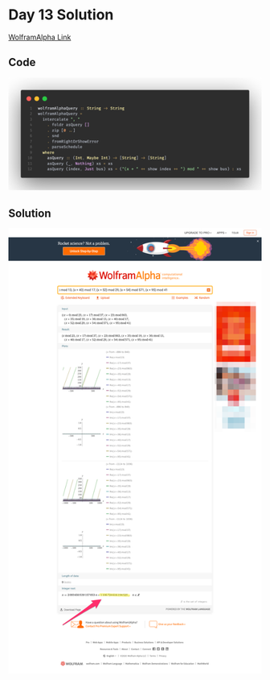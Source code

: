 # Day 13 Solution

[WolframAlpha Link](https://www.wolframalpha.com/input/?i=%28x+%2B+0%29+mod+23%2C+%28x+%2B+17%29+mod+37%2C+%28x+%2B+23%29+mod+863%2C+%28x+%2B+35%29+mod+19%2C+%28x+%2B+36%29+mod+13%2C+%28x+%2B+40%29+mod+17%2C+%28x+%2B+52%29+mod+29%2C+%28x+%2B+54%29+mod+571%2C+%28x+%2B+95%29+mod+41)

## Code

![Code](./img/day_13_code.png)

## Solution

![Solution](./img/day_13_solution.png)
